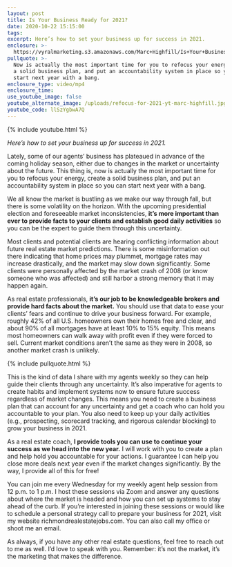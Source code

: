 ```yaml
---
layout: post
title: Is Your Business Ready for 2021?
date: 2020-10-22 15:15:00
tags:
excerpt: Here’s how to set your business up for success in 2021.
enclosure: >-
  https://vyralmarketing.s3.amazonaws.com/Marc+Highfill/Is+Your+Business+Ready+for+2021_+(1).mp4
pullquote: >-
  Now is actually the most important time for you to refocus your energy, create
  a solid business plan, and put an accountability system in place so you can
  start next year with a bang.
enclosure_type: video/mp4
enclosure_time:
use_youtube_image: false
youtube_alternate_image: /uploads/refocus-for-2021-yt-marc-highfill.jpg
youtube_code: llSzYgbwA7Q
---
```


{% include youtube.html %}

*Here’s how to set your business up for success in 2021.&nbsp;*

Lately, some of our agents’ business has plateaued in advance of the coming holiday season, either due to changes in the market or uncertainty about the future. This thing is, now is actually the most important time for you to refocus your energy, create a solid business plan, and put an accountability system in place so you can start next year with a bang.&nbsp;

We all know the market is bustling as we make our way through fall, but there is some volatility on the horizon. With the upcoming presidential election and foreseeable market inconsistencies, **it’s more important than ever to provide facts to your clients and establish good daily activities** so you can be the expert to guide them through this uncertainty.&nbsp;

Most clients and potential clients are hearing conflicting information about future real estate market predictions. There is some misinformation out there indicating that home prices may plummet, mortgage rates may increase drastically, and the market may slow down significantly. Some clients were personally affected by the market crash of 2008 (or know someone who was affected) and still harbor a strong memory that it may happen again.&nbsp;

As real estate professionals, **it’s our job to be knowledgeable brokers and provide hard facts about the market.** You should use that data to ease your clients’ fears and continue to drive your business forward. For example, roughly 42% of all U.S. homeowners own their homes free and clear, and about 90% of all mortgages have at least 10% to 15% equity. This means most homeowners can walk away with profit even if they were forced to sell. Current market conditions aren’t the same as they were in 2008, so another market crash is unlikely.

{% include pullquote.html %}

This is the kind of data I share with my agents weekly so they can help guide their clients through any uncertainty. It’s also imperative for agents to create habits and implement systems now to ensure future success regardless of market changes. This means you need to create a business plan that can account for any uncertainty and get a coach who can hold you accountable to your plan. You also need to keep up your daily activities (e.g., prospecting, scorecard tracking, and rigorous calendar blocking) to grow your business in 2021.&nbsp;

As a real estate coach, **I provide tools you can use to continue your success as we head into the new year.** I will work with you to create a plan and help hold you accountable for your actions. I guarantee I can help you close more deals next year even if the market changes significantly. By the way, I provide all of this for free\!

You can join me every Wednesday for my weekly agent help session from 12 p.m. to 1 p.m. I host these sessions via Zoom and answer any questions about where the market is headed and how you can set up systems to stay ahead of the curb. If you’re interested in joining these sessions or would like to schedule a personal strategy call to prepare your business for 2021, visit my website richmondrealestatejobs.com. You can also call my office or shoot me an email.&nbsp;

As always, if you have any other real estate questions, feel free to reach out to me as well. I’d love to speak with you. Remember: it’s not the market, it’s the marketing that makes the difference.
